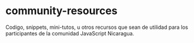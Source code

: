 # community-resources
Codigo, snippets, mini-tutos, u otros recursos que sean de utilidad para los participantes de la comunidad JavaScript Nicaragua.
